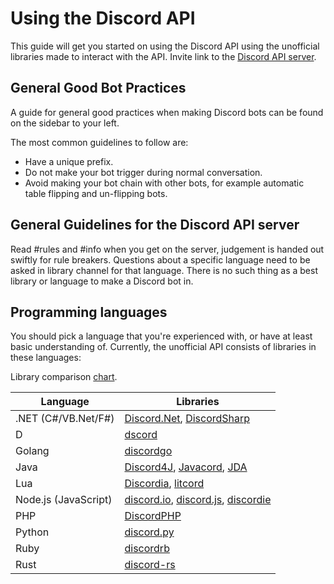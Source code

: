 # Using the Discord API
This guide will get you started on using the Discord API using the unofficial libraries made to interact with the API.
Invite link to the [Discord API server](https://discord.gg/0SBTUU1wZTWGzUuI).

## General Good Bot Practices
A guide for general good practices when making Discord bots can be found on the sidebar to your left.

The most common guidelines to follow are:
* Have a unique prefix.
* Do not make your bot trigger during normal conversation.
* Avoid making your bot chain with other bots, for example automatic table flipping and un-flipping bots.

## General Guidelines for the Discord API server
Read #rules and #info when you get on the server, judgement is handed out swiftly for rule breakers.
Questions about a specific language need to be asked in library channel for that language.
There is no such thing as a best library or language to make a Discord bot in.

## Programming languages
You should pick a language that you're experienced with, or have at least basic understanding of.
Currently, the unofficial API consists of libraries in these languages:

Library comparison [chart](https://abal.moe/Discord/Libraries.html).

| Language | Libraries |
| -------- | --------- |
| .NET (C#/VB.Net/F#) | [Discord.Net](https://github.com/RogueException/Discord.Net), [DiscordSharp](https://github.com/Luigifan/DiscordSharp) |
| D | [dscord](https://github.com/b1naryth1ef/dscord) |
| Golang | [discordgo](https://github.com/bwmarrin/discordgo) |
| Java | [Discord4J](https://github.com/austinv11/Discord4J), [Javacord](https://github.com/BtoBastian/Javacord), [JDA](https://github.com/DV8FromTheWorld/JDA) |
| Lua | [Discordia](https://github.com/SinisterRectus/Discordia), [litcord](https://github.com/satom99/litcord) |
| Node.js (JavaScript) | [discord.io](https://github.com/izy521/discord.io), [discord.js](https://github.com/hydrabolt/discord.js), [discordie](https://github.com/qeled/discordie) |
| PHP | [DiscordPHP](https://github.com/teamreflex/DiscordPHP) |
| Python | [discord.py](https://github.com/Rapptz/discord.py) |
| Ruby | [discordrb](https://github.com/meew0/discordrb) |
| Rust | [discord-rs](https://github.com/SpaceManiac/discord-rs) |
